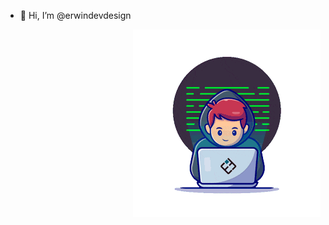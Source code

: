- 👋 Hi, I’m @erwindevdesign

<img align='right' src="https://github.com/erwindevdesign/erwindevdesign/blob/78f0d36aadd5d44b7853397c910e3e87941cc0ed/devuser-2.gif" alt="DevUser" width="300" />
